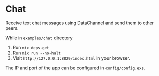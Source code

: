 # Chat

Receive text chat messages using DataChannel and send them to other peers.

While in `examples/chat` directory

1. Run `mix deps.get`
2. Run `mix run --no-halt`
3. Visit `http://127.0.0.1:8829/index.html` in your browser.

The IP and port of the app can be configured in `config/config.exs`.
